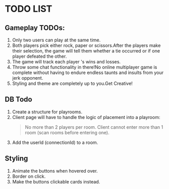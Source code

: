 # TODO LIST

## Gameplay TODOs:

1.  Only two users can play at the same time.
2.  Both players pick either rock, paper or scissors.After the players make their selection, the game will tell them whether a tie occurred or if one player defeated the other.
3.  The game will track each player 's wins and losses.
4.  Throw some chat functionality in there!No online multiplayer game is complete without having to endure endless taunts and insults from your jerk opponent.
5.  Styling and theme are completely up to you.Get Creative!

## DB Todo

1.  Create a structure for playrooms.
2.  Client page will have to handle the logic of placement into a playroom:
    > No more than 2 players per room.
    > Client cannot enter more than 1 room (scan rooms before entering one).
3.  Add the userId (connectionId) to a room.

## Styling

1. Animate the buttons when hovered over.
2. Border on click.
3. Make the buttons clickable cards instead.
